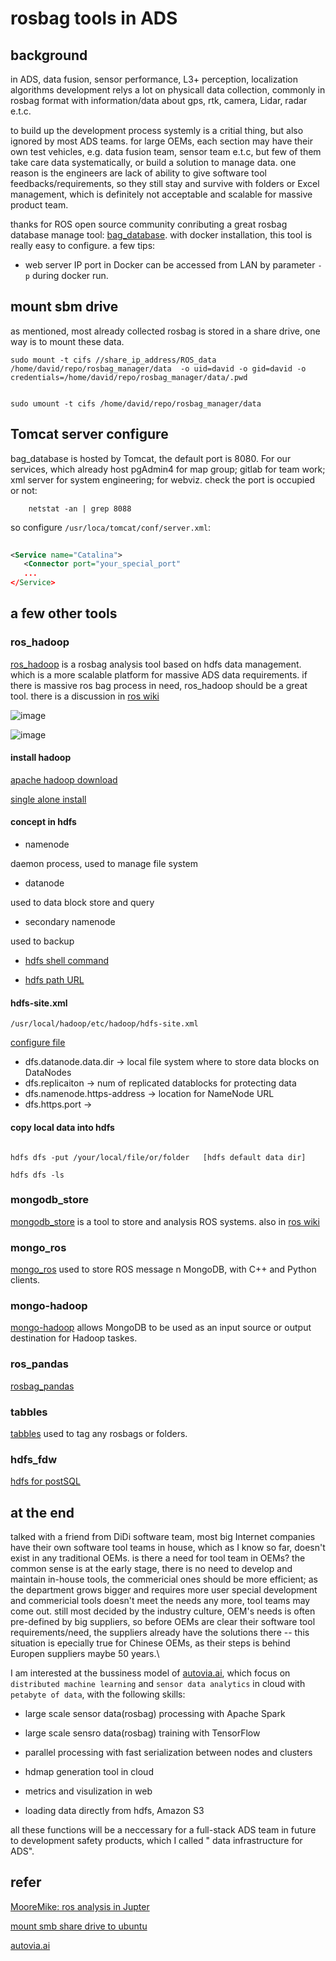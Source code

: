 
# rosbag tools in ADS

## background 

in ADS,  data fusion, sensor performance, L3+ perception, localization algorithms development relys a lot on physicall data collection, commonly in rosbag format with information/data about gps, rtk, camera, Lidar, radar e.t.c.

to build up the development process systemly is a critial thing, but also ignored by most ADS teams. for large OEMs, each section may have their own test vehicles, e.g. data fusion team,  sensor team e.t.c, but few of them take care data systematically, or build a solution to manage data. one reason is the engineers are lack of ability to give software tool feedbacks/requirements, so they still stay and survive with folders or Excel management, which is definitely not acceptable and scalable for massive product team. 

thanks for ROS open source community conributing a great rosbag database manage tool: [bag_database](http://wiki.ros.org/TheBagDatabase). with docker installation, this tool is really easy to configure. a few tips:

* web server IP port in Docker can be accessed from LAN by parameter `-p` during docker run.


## mount sbm drive

as mentioned, most already collected rosbag is stored in a share drive, one way is to mount these data.

```script 
sudo mount -t cifs //share_ip_address/ROS_data /home/david/repo/rosbag_manager/data  -o uid=david -o gid=david -o credentials=/home/david/repo/rosbag_manager/data/.pwd 


sudo umount -t cifs /home/david/repo/rosbag_manager/data

```


## Tomcat server configure

bag_database is hosted by Tomcat, the default port is 8080. For our services, which already host pgAdmin4 for map group; gitlab for team work; xml server for system engineering; for webviz. check the port is occupied or not:

```script 
	netstat -an | grep 8088 
```


so configure `/usr/loca/tomcat/conf/server.xml`:

```xml
	
<Service name="Catalina">
   <Connector port="your_special_port"
   ...
</Service>

```


## a few other tools

### ros_hadoop

[ros_hadoop](https://github.com/valtech/ros_hadoop) is a rosbag analysis tool based on hdfs data management. which is a more scalable platform for massive ADS data requirements. if there is massive ros bag process in need, ros_hadoop should be a great tool. there is a discussion in [ros wiki](https://discourse.ros.org/t/working-with-large-ros-bag-files-on-hadoop-and-spark/2314)


![image](https://github.com/valtech/ros_hadoop/blob/master/doc/images/concept.png)

![image](https://github.com/valtech/ros_hadoop/blob/master/doc/images/rosbag-analytics.png)


#### install hadoop

[apache hadoop download](https://hadoop.apache.org/releases.html)

[single alone install](https://poweruphosting.com/blog/install-hadoop-ubuntu/)


#### concept in hdfs 

* namenode 

daemon process, used to manage file system

* datanode 

used to data block store and query

* secondary namenode

used to backup


* [hdfs shell command](https://cloud.tencent.com/developer/article/1456436)

* [hdfs path URL](https://www.thomashenson.com/find-hdfs-path-url/)


#### hdfs-site.xml

	/usr/local/hadoop/etc/hadoop/hdfs-site.xml

[configure file](https://hadoop.apache.org/docs/r2.4.1/hadoop-project-dist/hadoop-hdfs/hdfs-default.xml)

* dfs.datanode.data.dir ->  local file system where to store data blocks on DataNodes 
* dfs.replicaiton ->  num of replicated datablocks for protecting data 
* dfs.namenode.https-address ->  location for NameNode URL 
* dfs.https.port -> 

#### copy local data into hdfs 


```script 

hdfs dfs -put /your/local/file/or/folder   [hdfs default data dir]

hdfs dfs -ls 

``` 


### mongodb_store 

[mongodb_store](https://github.com/strands-project/mongodb_store) is a tool to store and analysis ROS systems. also in [ros wiki](https://answers.ros.org/question/240699/ros_databases/)


### mongo_ros 

[mongo_ros](https://wiki.ros.org/mongo_ros) used to store ROS message n MongoDB, with C++ and Python clients.


### mongo-hadoop

[mongo-hadoop](https://github.com/mongodb/mongo-hadoop/) allows MongoDB to be used as an input source or output destination for Hadoop taskes. 


### ros_pandas 

[rosbag_pandas](https://nimbus.unl.edu/2014/11/using-rosbag_pandas-to-analyze-rosbag-files/)


### tabbles 

[tabbles](https://tabbles.net/) used to tag any rosbags or folders.


### hdfs_fdw

[hdfs for postSQL](https://github.com/EnterpriseDB/hdfs_fdw) 


## at the end 

talked with a friend from DiDi software team, most big Internet companies have their own software tool teams in house, which as I know so far, doesn't exist in any traditional OEMs. is there a need for tool team in OEMs? the common sense is at the early stage, there is no need to develop and maintain in-house tools, the commericial ones should be more efficient; as the department grows bigger and requires more user special development and commericial tools doesn't meet the needs any more, tool teams may come out. still most decided by the industry culture, OEM's needs is often pre-defined by big suppliers, so before OEMs are clear their software tool requirements/need, the suppliers already have the solutions there -- this situation is epecially true for Chinese OEMs, as their steps is behind Europen suppliers maybe 50 years.\

I am interested at the bussiness model of [autovia.ai](https://autovia.ai/), which focus on `distributed machine learning` and `sensor data analytics` in cloud with `petabyte of data`, with the following skills: 

*  large scale sensor data(rosbag) processing with Apache Spark

*  large scale sensro data(rosbag) training with TensorFlow

*  parallel processing with fast serialization between nodes and clusters 

*  hdmap generation tool in cloud 

*  metrics and visulization in web

*  loading data directly from hdfs, Amazon S3


all these functions will be a neccessary for a full-stack ADS team in future to development safety products, which I called " data infrastructure for ADS".


## refer

[MooreMike: ros analysis in Jupter](http://moore-mike.com/ros-analysis-part-2.html)

[mount smb share drive to ubuntu](https://askubuntu.com/questions/29535/how-do-i-access-a-mounted-windows-share-from-the-command-line)

[autovia.ai](https://autovia.ai/)








